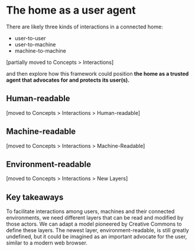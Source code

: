 # The home as a user agent

There are likely three kinds of interactions in a connected home: 

* user-to-user
* user-to-machine
* machine-to-machine

[partially moved to Concepts > Interactions]

and then explore how this framework could position **the home as a trusted agent that advocates for and protects its user(s).** 

## Human-readable

[moved to Concepts > Interactions > Human-readable]

## Machine-readable

[moved to Concepts > Interactions > Machine-Readable]

## Environment-readable
 
[moved to Concepts > Interactions > New Layers]

## Key takeaways

To facilitate interactions among users, machines and their connected environments, we need different layers that can be read and modified by those actors. We can adapt a model pioneered by Creative Commons to define these layers. The newest layer, environment-readable, is still greatly undefined, but it could be imagined as an important advocate for the user, similar to a modern web browser.  